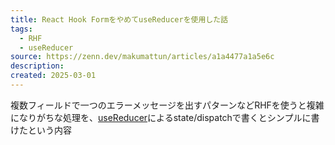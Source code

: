 ```yaml
---
title: React Hook FormをやめてuseReducerを使用した話
tags:
  - RHF
  - useReducer
source: https://zenn.dev/makumattun/articles/a1a4477a1a5e6c
description: 
created: 2025-03-01
---
```

複数フィールドで一つのエラーメッセージを出すパターンなどRHFを使うと複雑になりがちな処理を、[useReducer](https://react.dev/reference/react/useReducer)によるstate/dispatchで書くとシンプルに書けたという内容